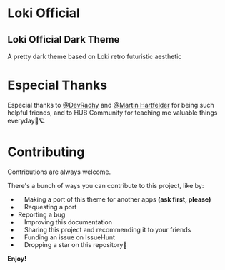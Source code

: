 # Loki Official
## Loki Official Dark Theme
A pretty dark theme based on Loki retro futuristic aesthetic


# Especial Thanks

Especial thanks to [@DevRadhy](https://www.github.com/in/radhy/) and [@Martin Hartfelder](https://github.com/TheMartinfer22) for being such helpful friends, and to HUB Community for teaching me valuable things everyday🧡🪐

# Contributing
Contributions are always welcome.

There's a bunch of ways you can contribute to this project, like by:
-   Making a port of this theme for another apps **(ask first, please)**
-   Requesting a port
-   Reporting a bug
-  Improving this documentation
-  Sharing this project and recommending it to your friends
-  Funding an issue on IssueHunt
-  Dropping a star on this repository🧡

**Enjoy!**
